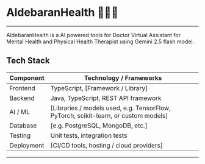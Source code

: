 # AldebaranHealth 👨🏻‍⚕️
---
AldebaranHealth is a AI powered tools for Doctor Virtual Assistant for Mental Health and Physical Health Therapist using Gemini 2.5 flash model.

## Tech Stack

| Component        | Technology / Frameworks                |
|------------------|-----------------------------------------|
| Frontend         | TypeScript, [Framework / Library]      |
| Backend          | Java, TypeScript, REST API framework    |
| AI / ML          | [Libraries / models used, e.g. TensorFlow, PyTorch, scikit-learn, or custom models] |
| Database         | [e.g. PostgreSQL, MongoDB, etc.]        |
| Testing          | Unit tests, integration tests           |
| Deployment       | [CI/CD tools, hosting / cloud providers] |

---

